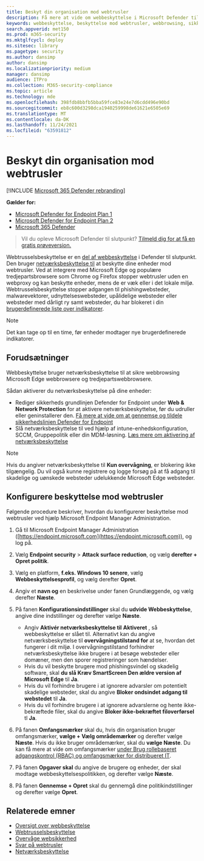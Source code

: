 ```yaml
---
title: Beskyt din organisation mod webtrusler
description: Få mere at vide om webbeskyttelse i Microsoft Defender til Slutpunkt, og hvordan du kan beskytte din organisation.
keywords: webbeskyttelse, beskyttelse mod webtrusler, webbrowsing, sikkerhed, phishing, malware, udnyttelse, websteder, netværksbeskyttelse, Edge, Internet Explorer, Chrome, Firefox, webbrowser
search.appverid: met150
ms.prod: m365-security
ms.mktglfcycl: deploy
ms.sitesec: library
ms.pagetype: security
ms.author: dansimp
author: dansimp
ms.localizationpriority: medium
manager: dansimp
audience: ITPro
ms.collection: M365-security-compliance
ms.topic: article
ms.technology: mde
ms.openlocfilehash: 398fdb8bbfb5bba59fce83e24e7d6cdd496e90bd
ms.sourcegitcommit: eb8c600d3298dca1940259998de61621e6505e69
ms.translationtype: MT
ms.contentlocale: da-DK
ms.lasthandoff: 11/24/2021
ms.locfileid: "63591812"
---
```

# <a name="protect-your-organization-against-web-threats"></a>Beskyt din organisation mod webtrusler

[!INCLUDE [Microsoft 365 Defender rebranding](../../includes/microsoft-defender.md)]

**Gælder for:**
- [Microsoft Defender for Endpoint Plan 1](https://go.microsoft.com/fwlink/p/?linkid=2154037)
- [Microsoft Defender for Endpoint Plan 2](https://go.microsoft.com/fwlink/p/?linkid=2154037)
- [Microsoft 365 Defender](https://go.microsoft.com/fwlink/?linkid=2118804)

> Vil du opleve Microsoft Defender til slutpunkt? [Tilmeld dig for at få en gratis prøveversion.](https://signup.microsoft.com/create-account/signup?products=7f379fee-c4f9-4278-b0a1-e4c8c2fcdf7e&ru=https://aka.ms/MDEp2OpenTrial?ocid=docs-wdatp-main-abovefoldlink&rtc=1)

Webtrusselsbeskyttelse er en [del af webbeskyttelse](web-protection-overview.md) i Defender til slutpunkt. Den bruger [netværksbeskyttelse til](network-protection.md) at beskytte dine enheder mod webtrusler. Ved at integrere med Microsoft Edge og populære tredjepartsbrowsere som Chrome og Firefox stopper webtrusler uden en webproxy og kan beskytte enheder, mens de er væk eller i det lokale miljø. Webtrusselsbeskyttelse stopper adgangen til phishingwebsteder, malwarevektorer, udnyttelseswebsteder, upålidelige websteder eller websteder med dårligt ry samt websteder, du har blokeret i din [brugerdefinerede liste over indikatorer](manage-indicators.md).

> [!NOTE]
> Det kan tage op til en time, før enheder modtager nye brugerdefinerede indikatorer.

## <a name="prerequisites"></a>Forudsætninger

Webbeskyttelse bruger netværksbeskyttelse til at sikre webbrowsing Microsoft Edge webbrowsere og tredjepartswebbrowsere.

Sådan aktiverer du netværksbeskyttelse på dine enheder:

- Rediger sikkerheds grundlinjen Defender for Endpoint under **Web & Network Protection** for at aktivere netværksbeskyttelse, før du udruller eller geninstallerer den. [Få mere at vide om at gennemse og tildele sikkerhedslinjen Defender for Endpoint](configure-machines-security-baseline.md#review-and-assign-the-microsoft-defender-for-endpoint-security-baseline)
- Slå netværksbeskyttelse til ved hjælp af intune-enhedskonfiguration, SCCM, Gruppepolitik eller din MDM-løsning. [Læs mere om aktivering af netværksbeskyttelse](enable-network-protection.md)

> [!NOTE]
> Hvis du angiver netværksbeskyttelse til **Kun overvågning**, er blokering ikke tilgængelig. Du vil også kunne registrere og logge forsøg på at få adgang til skadelige og uønskede websteder udelukkende Microsoft Edge websteder.

## <a name="configure-web-threat-protection"></a>Konfigurere beskyttelse mod webtrusler

Følgende procedure beskriver, hvordan du konfigurerer beskyttelse mod webtrusler ved hjælp Microsoft Endpoint Manager Administration.

1. Gå til Microsoft Endpoint Manager Administration ([https://endpoint.microsoft.com](https://endpoint.microsoft.com)), og log på.
 
2. Vælg **Endpoint security** \> **Attack surface reduction**, og vælg **derefter + Opret politik**.

3. Vælg en platform, **f.eks. Windows 10 senere**, vælg **Webbeskyttelsesprofil**, og vælg derefter **Opret**. 

4. Angiv et **navn og** en beskrivelse under fanen Grundlæggende, og vælg derefter **Næste**.

5. På fanen **Konfigurationsindstillinger** skal du **udvide Webbeskyttelse**, angive dine indstillinger og derefter vælge **Næste**.

   - Angiv **Aktivér netværksbeskyttelse til** **Aktiveret** , så webbeskyttelse er slået til. Alternativt kan du angive netværksbeskyttelse til **overvågningstilstand for** at se, hvordan det fungerer i dit miljø. I overvågningstilstand forhindrer netværksbeskyttelse ikke brugere i at besøge websteder eller domæner, men den sporer registreringer som hændelser. 
   - Hvis du vil beskytte brugere mod phishingsvindel og skadelig software, skal **du slå Kræv SmartScreen Den ældre version af Microsoft Edge** til **Ja**.
   - Hvis du vil forhindre brugere i at ignorere advarsler om potentielt skadelige websteder, skal du angive **Bloker ondsindet adgang til webstedet** til **Ja**.
   - Hvis du vil forhindre brugere i at ignorere advarslerne og hente ikke-bekræftede filer, skal du angive **Bloker ikke-bekræftet filoverførsel** tl **Ja**. 

6. På fanen **Omfangsmærker** skal du, hvis din organisation bruger omfangsmærker, **vælge + Vælg områdemærker** og derefter vælge **Næste**. Hvis du ikke bruger områdemærker, skal du **vælge Næste**. Du kan få mere at vide om omfangsmærker [under Brug rollebaseret adgangskontrol (RBAC) og omfangsmærker for distribueret IT](/mem/intune/fundamentals/scope-tags).

7. På fanen **Opgaver skal** du angive de brugere og enheder, der skal modtage webbeskyttelsespolitikken, og derefter vælge **Næste**.

8. På fanen **Gennemse + Opret** skal du gennemgå dine politikindstillinger og derefter vælge **Opret**.

## <a name="related-topics"></a>Relaterede emner

- [Oversigt over webbeskyttelse](web-protection-overview.md)
- [Webtrusselsbeskyttelse](web-threat-protection.md)
- [Overvåge websikkerhed](web-protection-monitoring.md)
- [Svar på webtrusler](web-protection-response.md)
- [Netværksbeskyttelse](network-protection.md)
